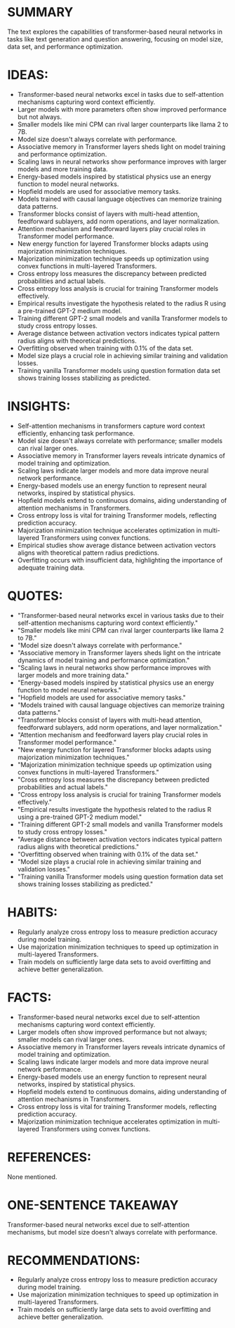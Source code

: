 # SUMMARY
The text explores the capabilities of transformer-based neural networks in tasks like text generation and question answering, focusing on model size, data set, and performance optimization.

# IDEAS:
- Transformer-based neural networks excel in tasks due to self-attention mechanisms capturing word context efficiently.
- Larger models with more parameters often show improved performance but not always.
- Smaller models like mini CPM can rival larger counterparts like llama 2 to 7B.
- Model size doesn't always correlate with performance.
- Associative memory in Transformer layers sheds light on model training and performance optimization.
- Scaling laws in neural networks show performance improves with larger models and more training data.
- Energy-based models inspired by statistical physics use an energy function to model neural networks.
- Hopfield models are used for associative memory tasks.
- Models trained with causal language objectives can memorize training data patterns.
- Transformer blocks consist of layers with multi-head attention, feedforward sublayers, add norm operations, and layer normalization.
- Attention mechanism and feedforward layers play crucial roles in Transformer model performance.
- New energy function for layered Transformer blocks adapts using majorization minimization techniques.
- Majorization minimization technique speeds up optimization using convex functions in multi-layered Transformers.
- Cross entropy loss measures the discrepancy between predicted probabilities and actual labels.
- Cross entropy loss analysis is crucial for training Transformer models effectively.
- Empirical results investigate the hypothesis related to the radius R using a pre-trained GPT-2 medium model.
- Training different GPT-2 small models and vanilla Transformer models to study cross entropy losses.
- Average distance between activation vectors indicates typical pattern radius aligns with theoretical predictions.
- Overfitting observed when training with 0.1% of the data set.
- Model size plays a crucial role in achieving similar training and validation losses.
- Training vanilla Transformer models using question formation data set shows training losses stabilizing as predicted.

# INSIGHTS:
- Self-attention mechanisms in transformers capture word context efficiently, enhancing task performance.
- Model size doesn't always correlate with performance; smaller models can rival larger ones.
- Associative memory in Transformer layers reveals intricate dynamics of model training and optimization.
- Scaling laws indicate larger models and more data improve neural network performance.
- Energy-based models use an energy function to represent neural networks, inspired by statistical physics.
- Hopfield models extend to continuous domains, aiding understanding of attention mechanisms in Transformers.
- Cross entropy loss is vital for training Transformer models, reflecting prediction accuracy.
- Majorization minimization technique accelerates optimization in multi-layered Transformers using convex functions.
- Empirical studies show average distance between activation vectors aligns with theoretical pattern radius predictions.
- Overfitting occurs with insufficient data, highlighting the importance of adequate training data.

# QUOTES:
- "Transformer-based neural networks excel in various tasks due to their self-attention mechanisms capturing word context efficiently."
- "Smaller models like mini CPM can rival larger counterparts like llama 2 to 7B."
- "Model size doesn't always correlate with performance."
- "Associative memory in Transformer layers sheds light on the intricate dynamics of model training and performance optimization."
- "Scaling laws in neural networks show performance improves with larger models and more training data."
- "Energy-based models inspired by statistical physics use an energy function to model neural networks."
- "Hopfield models are used for associative memory tasks."
- "Models trained with causal language objectives can memorize training data patterns."
- "Transformer blocks consist of layers with multi-head attention, feedforward sublayers, add norm operations, and layer normalization."
- "Attention mechanism and feedforward layers play crucial roles in Transformer model performance."
- "New energy function for layered Transformer blocks adapts using majorization minimization techniques."
- "Majorization minimization technique speeds up optimization using convex functions in multi-layered Transformers."
- "Cross entropy loss measures the discrepancy between predicted probabilities and actual labels."
- "Cross entropy loss analysis is crucial for training Transformer models effectively."
- "Empirical results investigate the hypothesis related to the radius R using a pre-trained GPT-2 medium model."
- "Training different GPT-2 small models and vanilla Transformer models to study cross entropy losses."
- "Average distance between activation vectors indicates typical pattern radius aligns with theoretical predictions."
- "Overfitting observed when training with 0.1% of the data set."
- "Model size plays a crucial role in achieving similar training and validation losses."
- "Training vanilla Transformer models using question formation data set shows training losses stabilizing as predicted."

# HABITS:
- Regularly analyze cross entropy loss to measure prediction accuracy during model training.
- Use majorization minimization techniques to speed up optimization in multi-layered Transformers.
- Train models on sufficiently large data sets to avoid overfitting and achieve better generalization.

# FACTS:
- Transformer-based neural networks excel due to self-attention mechanisms capturing word context efficiently.
- Larger models often show improved performance but not always; smaller models can rival larger ones.
- Associative memory in Transformer layers reveals intricate dynamics of model training and optimization.
- Scaling laws indicate larger models and more data improve neural network performance.
- Energy-based models use an energy function to represent neural networks, inspired by statistical physics.
- Hopfield models extend to continuous domains, aiding understanding of attention mechanisms in Transformers.
- Cross entropy loss is vital for training Transformer models, reflecting prediction accuracy.
- Majorization minimization technique accelerates optimization in multi-layered Transformers using convex functions.

# REFERENCES:
None mentioned.

# ONE-SENTENCE TAKEAWAY
Transformer-based neural networks excel due to self-attention mechanisms, but model size doesn't always correlate with performance.

# RECOMMENDATIONS:
- Regularly analyze cross entropy loss to measure prediction accuracy during model training.
- Use majorization minimization techniques to speed up optimization in multi-layered Transformers.
- Train models on sufficiently large data sets to avoid overfitting and achieve better generalization.